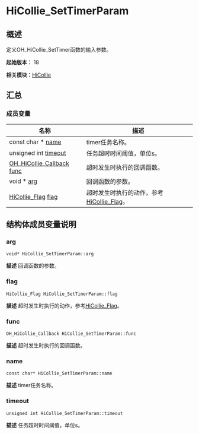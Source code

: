# HiCollie_SetTimerParam


## 概述

定义OH_HiCollie_SetTimer函数的输入参数。

**起始版本：** 18

**相关模块：**[HiCollie](_hi_collie.md)


## 汇总


### 成员变量

| 名称 | 描述 | 
| -------- | -------- |
| const char \* [name](#name) | timer任务名称。  | 
| unsigned int [timeout](#timeout) | 任务超时时间阈值，单位s。  | 
| [OH_HiCollie_Callback](_hi_collie.md#oh_hicollie_callback) [func](#func) | 超时发生时执行的回调函数。  | 
| void \* [arg](#arg) | 回调函数的参数。  | 
| [HiCollie_Flag](_hi_collie.md#hicollie_flag) [flag](#flag) | 超时发生时执行的动作，参考[HiCollie_Flag](_hi_collie.md#hicollie_flag)。  | 


## 结构体成员变量说明


### arg

```
void* HiCollie_SetTimerParam::arg
```
**描述**
回调函数的参数。


### flag

```
HiCollie_Flag HiCollie_SetTimerParam::flag
```
**描述**
超时发生时执行的动作，参考[HiCollie_Flag](_hi_collie.md#hicollie_flag)。


### func

```
OH_HiCollie_Callback HiCollie_SetTimerParam::func
```
**描述**
超时发生时执行的回调函数。


### name

```
const char* HiCollie_SetTimerParam::name
```
**描述**
timer任务名称。


### timeout

```
unsigned int HiCollie_SetTimerParam::timeout
```
**描述**
任务超时时间阈值，单位s。

